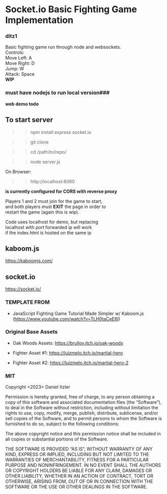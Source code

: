 # Socket.io Basic Fighting Game Implementation #
### ditz1 ###

Basic fighting game run through node and websockets. \
Controls: \
Move Left: A \
Move Right: D \
Jump: W \
Attack: Space \
**WIP** 

### must have nodejs to run local version###
**web demo todo**


## To start server ##
>> npm install express socket.io  

>> git clone <repository>   

>> cd /path/to/repo/  

>> node server.js 

On Browser: 

>> http://localhost:8080

**is currently configured for CORS with reverse proxy**


Players 1 and 2 must join for the game to start, \
and both players must **EXIT** the page in order to   
restart the game (again this is wip). 

Code uses localhost for demo, but replacing  
localhost with port forwarded ip will work  \
if the index.html is hosted on the same ip 


## kaboom.js ##
<https://kaboomjs.com/>

## socket.io ##
<https://socket.io/>

### TEMPLATE FROM ###

- JavaScript Fighting Game Tutorial Made Simpler w/ Kaboom.js (https://www.youtube.com/watch?v=TLH0taCeE6I)

### Original Base Assets ###

- Oak Woods Assets: https://brullov.itch.io/oak-woods

- Fighter Asset #1: https://luizmelo.itch.io/martial-hero

- Fighter Asset #2: https://luizmelo.itch.io/martial-hero-2

### MIT ###
Copyright <2023> Daniel Itzler

Permission is hereby granted, free of charge, to any person obtaining a copy of this software and associated documentation files (the “Software”), to deal in the Software without restriction, including without limitation the rights to use, copy, modify, merge, publish, distribute, sublicense, and/or sell copies of the Software, and to permit persons to whom the Software is furnished to do so, subject to the following conditions:

The above copyright notice and this permission notice shall be included in all copies or substantial portions of the Software.

THE SOFTWARE IS PROVIDED “AS IS”, WITHOUT WARRANTY OF ANY KIND, EXPRESS OR IMPLIED, INCLUDING BUT NOT LIMITED TO THE WARRANTIES OF MERCHANTABILITY, FITNESS FOR A PARTICULAR PURPOSE AND NONINFRINGEMENT. IN NO EVENT SHALL THE AUTHORS OR COPYRIGHT HOLDERS BE LIABLE FOR ANY CLAIM, DAMAGES OR OTHER LIABILITY, WHETHER IN AN ACTION OF CONTRACT, TORT OR OTHERWISE, ARISING FROM, OUT OF OR IN CONNECTION WITH THE SOFTWARE OR THE USE OR OTHER DEALINGS IN THE SOFTWARE.
